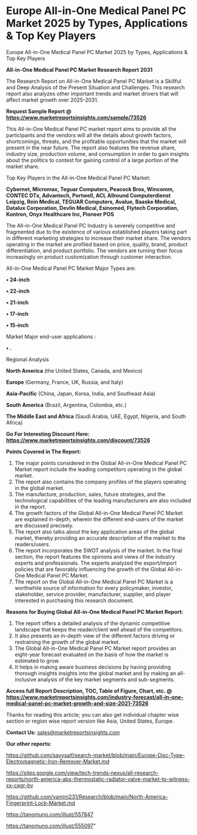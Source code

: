 # Europe All-in-One Medical Panel PC Market 2025 by Types, Applications & Top Key Players
Europe All-in-One Medical Panel PC Market 2025 by Types, Applications & Top Key Players

<strong>All-in-One Medical Panel PC Market Research Report 2031</strong>

The Research Report on All-in-One Medical Panel PC Market is a Skillful and Deep Analysis of the Present Situation and Challenges. This research report also analyzes other important trends and market drivers that will affect market growth over 2025-2031.

<strong>Request Sample Report @ <a href=https://www.marketreportsinsights.com/sample/73526>https://www.marketreportsinsights.com/sample/73526</a></strong>

This All-in-One Medical Panel PC market report aims to provide all the participants and the vendors will all the details about growth factors, shortcomings, threats, and the profitable opportunities that the market will present in the near future. The report also features the revenue share, industry size, production volume, and consumption in order to gain insights about the politics to contest for gaining control of a large portion of the market share.

Top Key Players in the All-in-One Medical Panel PC Market:

<strong>Cybernet, Micromax, Teguar Computers, Peacock Bros, Wincomm, CONTEC DTx, Advantech, Portwell, ACL Allround Computerdienst Leipzig, Rein Medical, TEGUAR Computers, Avalue, Baaske Medical, Datalux Corporation, Devlin Medical, Esinomed, Flytech Corporation, Kontron, Onyx Healthcare Inc, Pioneer POS</strong>

The All-in-One Medical Panel PC Industry is severely competitive and fragmented due to the existence of various established players taking part in different marketing strategies to increase their market share. The vendors operating in the market are profiled based on price, quality, brand, product differentiation, and product portfolio. The vendors are turning their focus increasingly on product customization through customer interaction.

All-in-One Medical Panel PC Market Major Types are:

<strong>• 24-inch

• 22-inch

• 21-inch

• 17-inch

• 15-inch</strong>

Market Major end-user applications :

<strong>• .</strong>

Regional Analysis

</u><strong><b>North America</b></strong> (the United States, Canada, and Mexico)

<strong><b>Europe </b></strong>(Germany, France, UK, Russia, and Italy)

<strong><b>Asia-Pacific</b></strong> (China, Japan, Korea, India, and Southeast Asia)

<strong><b>South America</b></strong> (Brazil, Argentina, Colombia, etc.)

<strong><b>The Middle East and Africa</b></strong> (Saudi Arabia, UAE, Egypt, Nigeria, and South Africa)

<strong>Go For Interesting Discount Here: <a href=https://www.marketreportsinsights.com/discount/73526>https://www.marketreportsinsights.com/discount/73526</a></strong>

<strong>Points Covered in The Report:</strong>
<ol>
  <li>The major points considered in the Global All-in-One Medical Panel PC Market report include the leading competitors operating in the global market.</li>
  <li>The report also contains the company profiles of the players operating in the global market.</li>
  <li>The manufacture, production, sales, future strategies, and the technological capabilities of the leading manufacturers are also included in the report.</li>
  <li>The growth factors of the Global All-in-One Medical Panel PC Market are explained in-depth, wherein the different end-users of the market are discussed precisely.</li>
  <li>The report also talks about the key application areas of the global market, thereby providing an accurate description of the market to the readers/users.</li>
  <li>The report incorporates the SWOT analysis of the market. In the final section, the report features the opinions and views of the industry experts and professionals. The experts analyzed the export/import policies that are favorably influencing the growth of the Global All-in-One Medical Panel PC Market.</li>
  <li>The report on the Global All-in-One Medical Panel PC Market is a worthwhile source of information for every policymaker, investor, stakeholder, service provider, manufacturer, supplier, and player interested in purchasing this research document.</li>
</ol>
<strong>Reasons for Buying Global All-in-One Medical Panel PC Market Report:</strong>

<ol>
  <li>The report offers a detailed analysis of the dynamic competitive landscape that keeps the reader/client well ahead of the competitors.</li>
  <li>It also presents an in-depth view of the different factors driving or restraining the growth of the global market.</li>
  <li>The Global All-in-One Medical Panel PC Market report provides an eight-year forecast evaluated on the basis of how the market is estimated to grow.</li>
  <li>It helps in making aware business decisions by having providing thorough insights insights into the global market and by making an all-inclusive analysis of the key market segments and sub-segments.</li>
</ol>
<strong>Access full Report Description, TOC, Table of Figure, Chart, etc. @ <a href=https://www.marketreportsinsights.com/industry-forecast/all-in-one-medical-panel-pc-market-growth-and-size-2021-73526>https://www.marketreportsinsights.com/industry-forecast/all-in-one-medical-panel-pc-market-growth-and-size-2021-73526</a></strong>


Thanks for reading this article; you can also get individual chapter wise section or region wise report version like Asia, United States, Europe.

<strong>Contact Us:</strong>
sales@marketreportsinsights.com

<strong>Our other reports:</strong>

<a href=https://github.com/sayysaif/search-market/blob/main/Europe-Disc-Type-Electromagnetic-Iron-Remover-Market.md>https://github.com/sayysaif/search-market/blob/main/Europe-Disc-Type-Electromagnetic-Iron-Remover-Market.md</a>

<a href=https://sites.google.com/view/tech-trends-nexus/all-research-reports/north-america-abs-thermostatic-radiator-valve-market-to-witness-xx-cagr-by>https://sites.google.com/view/tech-trends-nexus/all-research-reports/north-america-abs-thermostatic-radiator-valve-market-to-witness-xx-cagr-by</a>

<a href=https://github.com/yamini231/Research/blob/main/North-America-Fingerprint-Lock-Market.md>https://github.com/yamini231/Research/blob/main/North-America-Fingerprint-Lock-Market.md</a>

<a href=https://tanomuno.com/illust/557847>https://tanomuno.com/illust/557847</a>

<a href=https://tanomuno.com/illust/555097>https://tanomuno.com/illust/555097</a>"
